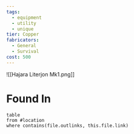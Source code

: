 ```yaml
---
tags:
  - equipment
  - utility
  - unique
tier: Copper
fabricators:
  - General
  - Survival
cost: 500
---
```

![[Hajara Literjon Mk1.png]]
# Found In
```dataview
table
from #location 
where contains(file.outlinks, this.file.link)
```
